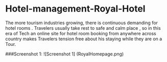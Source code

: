 # Hotel-management-Royal-Hotel
The more tourism industries growing, there is continuous demanding for hotel rooms . Travelers usually take rest to safe and calm place , so in this era of Tech an online site for hotel room booking from anywhere across country makes Travelers tension free about his staying while they are on a Tour.



###Screenshot 1: 
![Screenshot 1] (RoyalHomepage.png)



